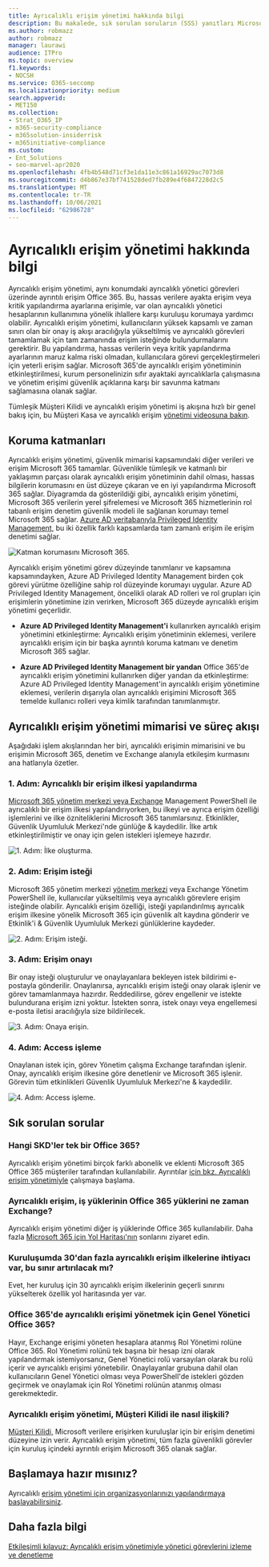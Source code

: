 ```yaml
---
title: Ayrıcalıklı erişim yönetimi hakkında bilgi
description: Bu makalede, sık sorulan soruların (SSS) yanıtları Microsoft 365, standart standartlarda ayrıcalıklı erişim yönetimi hakkında genel bir bakış bulabilirsiniz.
ms.author: robmazz
author: robmazz
manager: laurawi
audience: ITPro
ms.topic: overview
f1.keywords:
- NOCSH
ms.service: O365-seccomp
ms.localizationpriority: medium
search.appverid:
- MET150
ms.collection:
- Strat_O365_IP
- m365-security-compliance
- m365solution-insiderrisk
- m365initiative-compliance
ms.custom:
- Ent_Solutions
- seo-marvel-apr2020
ms.openlocfilehash: 4fb4b548d71cf3e1da11e3c861a16929ac7073d8
ms.sourcegitcommit: d4b867e37bf741528ded7fb289e4f6847228d2c5
ms.translationtype: MT
ms.contentlocale: tr-TR
ms.lasthandoff: 10/06/2021
ms.locfileid: "62986728"
---
```

# <a name="learn-about-privileged-access-management"></a>Ayrıcalıklı erişim yönetimi hakkında bilgi

Ayrıcalıklı erişim yönetimi, aynı konumdaki ayrıcalıklı yönetici görevleri üzerinde ayrıntılı erişim Office 365. Bu, hassas verilere ayakta erişim veya kritik yapılandırma ayarlarına erişimle, var olan ayrıcalıklı yönetici hesaplarının kullanımına yönelik ihlallere karşı kuruluşu korumaya yardımcı olabilir. Ayrıcalıklı erişim yönetimi, kullanıcıların yüksek kapsamlı ve zaman sınırı olan bir onay iş akışı aracılığıyla yükseltilmiş ve ayrıcalıklı görevleri tamamlamak için tam zamanında erişim isteğinde bulundurmalarını gerektirir. Bu yapılandırma, hassas verilerin veya kritik yapılandırma ayarlarının maruz kalma riski olmadan, kullanıcılara görevi gerçekleştirmeleri için yeterli erişim sağlar. Microsoft 365'de ayrıcalıklı erişim yönetiminin etkinleştirilmesi, kurum personelinizin sıfır ayaktaki ayrıcalıklarla çalışmasına ve yönetim erişimi güvenlik açıklarına karşı bir savunma katmanı sağlamasına olanak sağlar.

Tümleşik Müşteri Kilidi ve ayrıcalıklı erişim yönetimi iş akışına hızlı bir genel bakış için, bu Müşteri Kasa ve ayrıcalıklı erişim [yönetimi videosuna bakın](https://go.microsoft.com/fwlink/?linkid=2066800).

## <a name="layers-of-protection"></a>Koruma katmanları

Ayrıcalıklı erişim yönetimi, güvenlik mimarisi kapsamındaki diğer verileri ve erişim Microsoft 365 tamamlar. Güvenlikle tümleşik ve katmanlı bir yaklaşımın parçası olarak ayrıcalıklı erişim yönetiminin dahil olması, hassas bilgilerin korumasını en üst düzeye çıkaran ve en iyi yapılandırma Microsoft 365 sağlar. Diyagramda da gösterildiği gibi, ayrıcalıklı erişim yönetimi, Microsoft 365 verilerin yerel şifrelemesi ve Microsoft 365 hizmetlerinin rol tabanlı erişim denetim güvenlik modeli ile sağlanan korumayı temel Microsoft 365 sağlar. [Azure AD veritabanıyla Privileged Identity Management](/azure/active-directory/active-directory-privileged-identity-management-configure), bu iki özellik farklı kapsamlarda tam zamanlı erişim ile erişim denetimi sağlar.

![Katman korumasını Microsoft 365.](../media/pam-layered-protection.png)

Ayrıcalıklı erişim yönetimi görev düzeyinde tanımlanır ve kapsamına kapsamındayken, Azure AD Privileged Identity Management birden çok görevi yürütme özelliğine sahip rol düzeyinde  korumayı uygular. Azure AD Privileged Identity Management, öncelikli olarak AD rolleri ve rol grupları için erişimlerin yönetimine izin verirken, Microsoft 365 düzeyde ayrıcalıklı erişim yönetimi geçerlidir.

- **Azure AD Privileged Identity Management'i** kullanırken ayrıcalıklı erişim yönetimini etkinleştirme: Ayrıcalıklı erişim yönetiminin eklemesi, verilere ayrıcalıklı erişim için bir başka ayrıntılı koruma katmanı ve denetim Microsoft 365 sağlar.

- **Azure AD Privileged Identity Management bir yandan** Office 365'de ayrıcalıklı erişim yönetimini kullanırken diğer yandan da etkinleştirme: Azure AD Privileged Identity Management'in ayrıcalıklı erişim yönetimine eklemesi, verilerin dışarıyla olan ayrıcalıklı erişimini Microsoft 365  temelde kullanıcı rolleri veya kimlik tarafından tanımlanmıştır.  

## <a name="privileged-access-management-architecture-and-process-flow"></a>Ayrıcalıklı erişim yönetimi mimarisi ve süreç akışı

Aşağıdaki işlem akışlarından her biri, ayrıcalıklı erişimin mimarisini ve bu erişimin Microsoft 365, denetim ve Exchange alanıyla etkileşim kurmasını ana hatlarıyla özetler.

### <a name="step-1-configure-a-privileged-access-policy"></a>1. Adım: Ayrıcalıklı bir erişim ilkesi yapılandırma

[Microsoft 365 yönetim merkezi veya Exchange](https://admin.microsoft.com) Management PowerShell ile ayrıcalıklı bir erişim ilkesi yapılandırıyorken, bu ilkeyi ve ayrıca erişim özelliği işlemlerini ve ilke özniteliklerini Microsoft 365 tanımlarsınız. Etkinlikler, Güvenlik Uyumluluk Merkezi'nde günlüğe &amp; kaydedilir. İlke artık etkinleştirilmiştir ve onay için gelen istekleri işlemeye hazırdır.

![1. Adım: İlke oluşturma.](../media/pam-step1-policy-creation.jpg)

### <a name="step-2-access-request"></a>2. Adım: Erişim isteği

Microsoft 365 yönetim merkezi [yönetim merkezi](https://admin.microsoft.com) veya Exchange Yönetim PowerShell ile, kullanıcılar yükseltilmiş veya ayrıcalıklı görevlere erişim isteğinde olabilir. Ayrıcalıklı erişim özelliği, isteği yapılandırılmış ayrıcalık erişim ilkesine yönelik Microsoft 365 için güvenlik alt kaydına gönderir ve Etkinlik'i &amp; Güvenlik Uyumluluk Merkezi günlüklerine kaydeder.

![2. Adım: Erişim isteği.](../media/pam-step2-access-request.jpg)

### <a name="step-3-access-approval"></a>3. Adım: Erişim onayı

Bir onay isteği oluşturulur ve onaylayanlara bekleyen istek bildirimi e-postayla gönderilir. Onaylanırsa, ayrıcalıklı erişim isteği onay olarak işlenir ve görev tamamlanmaya hazırdır. Reddedilirse, görev engellenir ve istekte bulundurana erişim izni yoktur. İstekten sonra, istek onayı veya engellemesi e-posta iletisi aracılığıyla size bildirilecek.

![3. Adım: Onaya erişin.](../media/pam-step3-access-approval.jpg)

### <a name="step-4-access-processing"></a>4. Adım: Access işleme

Onaylanan istek için, görev Yönetim çalışma Exchange tarafından işlenir. Onay, ayrıcalıklı erişim ilkesine göre denetlenir ve Microsoft 365 işlenir. Görevin tüm etkinlikleri Güvenlik Uyumluluk Merkezi'ne &amp; kaydedilir.

![4. Adım: Access işleme.](../media/pam-step4-access-processing.jpg)

## <a name="frequently-asked-questions"></a>Sık sorulan sorular

### <a name="what-skus-can-use-privileged-access-in-office-365"></a>Hangi SKD'ler tek bir Office 365?

Ayrıcalıklı erişim yönetimi birçok farklı abonelik ve eklenti Microsoft 365 Office 365 müşteriler tarafından kullanılabilir. Ayrıntılar [için bkz. Ayrıcalıklı erişim yönetimiyle](privileged-access-management-configuration.md) çalışmaya başlama.

### <a name="when-will-privileged-access-support-office-365-workloads-beyond-exchange"></a>Ayrıcalıklı erişim, iş yüklerinin Office 365 yüklerini ne zaman Exchange?

Ayrıcalıklı erişim yönetimi diğer iş yüklerinde Office 365 kullanılabilir. Daha fazla [Microsoft 365 için Yol Haritası'nın](https://www.microsoft.com/microsoft-365/roadmap) sonlarını ziyaret edin.

### <a name="my-organization-needs-more-than-30-privileged-access-policies-will-this-limit-be-increased"></a>Kuruluşumda 30'dan fazla ayrıcalıklı erişim ilkelerine ihtiyacı var, bu sınır artırılacak mı?

Evet, her kuruluş için 30 ayrıcalıklı erişim ilkelerinin geçerli sınırını yükselterek özellik yol haritasında yer var.

### <a name="do-i-need-to-be-a-global-admin-to-manage-privileged-access-in-office-365"></a>Office 365'de ayrıcalıklı erişimi yönetmek için Genel Yönetici Office 365?

Hayır, Exchange erişimi yöneten hesaplara atanmış Rol Yönetimi rolüne Office 365. Rol Yönetimi rolünü tek başına bir hesap izni olarak yapılandırmak istemiyorsanız, Genel Yönetici rolü varsayılan olarak bu rolü içerir ve ayrıcalıklı erişimi yönetebilir. Onaylayanlar grubuna dahil olan kullanıcıların Genel Yönetici olması veya PowerShell'de istekleri gözden geçirmek ve onaylamak için Rol Yönetimi rolünün atanmış olması gerekmektedir.

### <a name="how-is-privileged-access-management-related-to-customer-lockbox"></a>Ayrıcalıklı erişim yönetimi, Müşteri Kilidi ile nasıl ilişkili?

[Müşteri Kilidi,](/office365/admin/manage/customer-lockbox-requests) Microsoft verilere erişirken kuruluşlar için bir erişim denetimi düzeyine izin verir. Ayrıcalıklı erişim yönetimi, tüm fazla güvenlikli görevler için kuruluş içindeki ayrıntılı erişim Microsoft 365 olanak sağlar.

## <a name="ready-to-get-started"></a>Başlamaya hazır mısınız?

Ayrıcalıklı [erişim yönetimi için organizasyonlarınızı yapılandırmaya başlayabilirsiniz](privileged-access-management-configuration.md).

## <a name="learn-more"></a>Daha fazla bilgi

[Etkileşimli kılavuz: Ayrıcalıklı erişim yönetimiyle yönetici görevlerini izleme ve denetleme](https://content.cloudguides.com/guides/Privileged%20Access%20Management)
